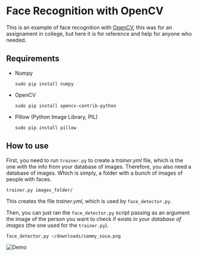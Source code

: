 # Face Recognition with OpenCV 

This is an example of face recognition with [OpenCV](https://opencv.org/), this was for an assignament in
college, but here it is for reference and help for anyone who needed. 

## Requirements

* Numpy
	```
	sudo pip install numpy
	```
* OpenCV
	```
	sudo pip install opencv-contrib-python
	```
* Pillow (Python Image Library, PIL)
	```
	sudo pip install pillow
	```

## How to use

First, you need to run `trainer.py` to create a *trainer.yml* file, which is the one
with the info from your database of images. Therefore, you also need a database of images.
Which is simply, a folder with a bunch of images of people with faces.

```
trainer.py images_folder/
```

This creates the file *trainer.yml*, which is used by `face_detector.py`.

Then, you can just ran the `face_detector.py` script passing as an argument the image of the 
person you want to check if exists in your *database of images* (the one used for the `trainer.py`).

```face_detector.py ~/downloads/sammy_sosa.png```

![Demo](opencv_demo.gif)
